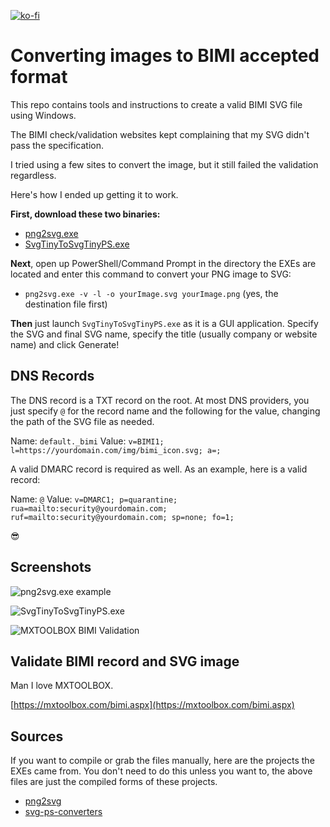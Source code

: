 [![ko-fi](https://ko-fi.com/img/githubbutton_sm.svg)](https://ko-fi.com/asheroto)
# Converting images to BIMI accepted format

This repo contains tools and instructions to create a valid BIMI SVG file using Windows.

The BIMI check/validation websites kept complaining that my SVG didn't pass the specification.

I tried using a few sites to convert the image, but it still failed the validation regardless.

Here's how I ended up getting it to work.

**First, download these two binaries:**
- [png2svg.exe](https://github.com/asheroto/bimi-svg-conversion/releases/latest/download/png2svg.exe)
- [SvgTinyToSvgTinyPS.exe](https://github.com/asheroto/bimi-svg-conversion/releases/latest/download/SvgTinyToSvgTinyPS.exe)

**Next**, open up PowerShell/Command Prompt in the directory the EXEs are located and enter this command to convert your PNG image to SVG:
- `png2svg.exe -v -l -o yourImage.svg yourImage.png` (yes, the destination file first)

**Then** just launch `SvgTinyToSvgTinyPS.exe` as it is a GUI application. Specify the SVG and final SVG name, specify the title (usually company or website name) and click Generate!

## DNS Records

The DNS record is a TXT record on the root. At most DNS providers, you just specify `@` for the record name and the following for the value, changing the path of the SVG file as needed.

Name: `default._bimi`
Value: `v=BIMI1; l=https://yourdomain.com/img/bimi_icon.svg; a=;`

A valid DMARC record is required as well. As an example, here is a valid record:

Name: `@`
Value: `v=DMARC1; p=quarantine; rua=mailto:security@yourdomain.com; ruf=mailto:security@yourdomain.com; sp=none; fo=1;`

😎

## Screenshots

![png2svg.exe example](https://i.imgur.com/vpXjTFw.png)

![SvgTinyToSvgTinyPS.exe](https://i.imgur.com/RdYcsWA.png)

![MXTOOLBOX BIMI Validation](https://i.imgur.com/SXxnRnU.png)

## Validate BIMI record and SVG image

Man I love MXTOOLBOX.

[https://mxtoolbox.com/bimi.aspx](https://mxtoolbox.com/bimi.aspx)

## Sources

If you want to compile or grab the files manually, here are the projects the EXEs came from. You don't need to do this unless you want to, the above files are just the compiled forms of these projects.
- [png2svg](https://github.com/xyproto/png2svg)
- [svg-ps-converters](https://github.com/authindicators/svg-ps-converters/)